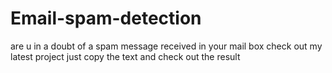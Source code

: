 # Email-spam-detection
are u in a doubt of a spam message received in your mail box  check out my latest project just copy the text and check out the result
